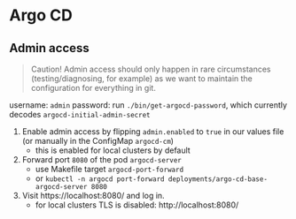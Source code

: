 # Argo CD
## Admin access
> Caution! Admin access should only happen in rare circumstances (testing/diagnosing, for example)
> as we want to maintain the configuration for everything in git.

username: `admin`
password: run `./bin/get-argocd-password`, which currently decodes `argocd-initial-admin-secret`

1. Enable admin access by flipping `admin.enabled` to `true` in our values file (or manually in the ConfigMap `argocd-cm`)
    - this is enabled for local clusters by default
2. Forward port `8080` of the pod `argocd-server`
    - use Makefile target `argocd-port-forward`
    - or `kubectl -n argocd port-forward deployments/argo-cd-base-argocd-server 8080`
3. Visit https://localhost:8080/ and log in.
    - for local clusters TLS is disabled: http://localhost:8080/
